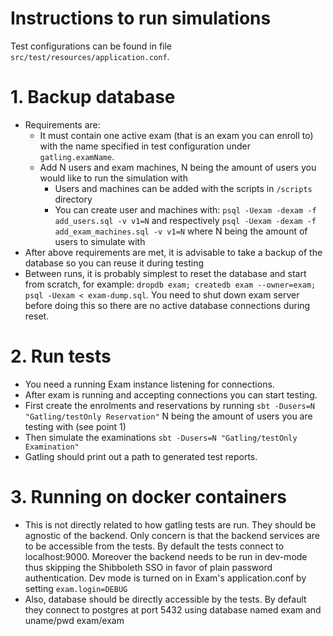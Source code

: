 # Instructions to run simulations

Test configurations can be found in file `src/test/resources/application.conf`. 

# 1. Backup database
- Requirements are:
    - It must contain one active exam (that is an exam you can enroll to) with the name specified in test configuration under `gatling.examName`.
    - Add N users and exam machines, N being the amount of users you would like to run the simulation with
      - Users and machines can be added with the scripts in `/scripts` directory
      - You can create user and machines with: `psql -Uexam -dexam -f add_users.sql -v v1=N` and respectively `psql -Uexam -dexam -f add_exam_machines.sql -v v1=N` where N being the amount of users to simulate with
- After above requirements are met, it is advisable to take a backup of the database so you can reuse it during testing
- Between runs, it is probably simplest to reset the database and start from scratch, for example: `dropdb exam; createdb exam --owner=exam; psql -Uexam < exam-dump.sql`. You need to shut down exam server before doing this so there are no active database connections during reset.

# 2. Run tests
- You need a running Exam instance listening for connections.
- After exam is running and accepting connections you can start testing.
- First create the enrolments and reservations by running `sbt -Dusers=N "Gatling/testOnly Reservation"` N being the amount of users you are testing with (see point 1)
- Then simulate the examinations `sbt -Dusers=N "Gatling/testOnly Examination"`
- Gatling should print out a path to generated test reports.

# 3. Running on docker containers
- This is not directly related to how gatling tests are run. They should be agnostic of the backend. Only concern is that the backend services are to be accessible from the tests. By default the tests connect to localhost:9000. Moreover the backend needs to be run in dev-mode thus skipping the Shibboleth SSO in favor of plain password authentication. Dev mode is turned on in Exam's application.conf by setting `exam.login=DEBUG`
- Also, database should be directly accessible by the tests. By default they connect to postgres at port 5432 using database named exam and uname/pwd exam/exam
